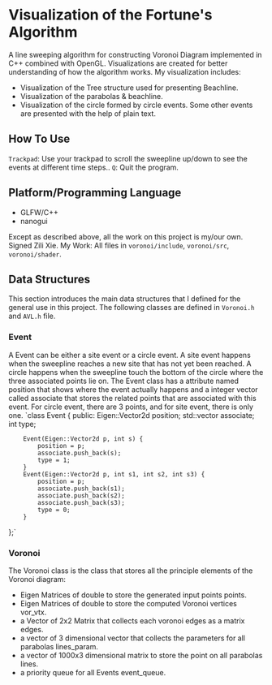 # Visualization of the Fortune's Algorithm
A line sweeping algorithm for constructing Voronoi Diagram implemented in C++ combined with OpenGL. Visualizations are created for better understanding of how the algorithm works. My visualization includes:
- Visualization of the Tree structure used for presenting Beachline.
- Visualization of the parabolas & beachline.
- Visualization of the circle formed by circle events.
Some other events are presented with the help of plain text.

## How To Use
`Trackpad`: Use your trackpad to scroll the sweepline up/down to see the events at different time steps..
`Q`: Quit the program.

## Platform/Programming Language
- GLFW/C++
- nanogui

Except as described above, all the work on this project is my/our own. Signed Zili Xie.
My Work: All files in `voronoi/include`, `voronoi/src`, `voronoi/shader`.

## Data Structures
This section introduces the main data structures that I defined for the general use in this project. The following classes are defined in `Voronoi.h` and `AVL.h` file.

### Event
A Event can be either a site event or a circle event. A site event happens when the sweepline reaches a new site that has not yet been reached. A circle happens when the sweepline touch the bottom of the circle where the three associated points lie on. The Event class has a attribute named position that shows where the event actually happens and a integer vector called associate that stores the related points that are associated with this event. For circle event, there are 3 points, and for site event, there is only one.
`class Event {
	public:
		Eigen::Vector2d position;
		std::vector associate;
		int type;

		Event(Eigen::Vector2d p, int s) {
			position = p;
			associate.push_back(s);
			type = 1;
		}
		Event(Eigen::Vector2d p, int s1, int s2, int s3) {
			position = p;
			associate.push_back(s1);
			associate.push_back(s2);
			associate.push_back(s3);
			type = 0;
		}
};`

### Voronoi
The Voronoi class is the class that stores all the principle elements of the Voronoi diagram:
- Eigen Matrices of double to store the generated input points points.
- Eigen Matrices of double to store the computed Voronoi vertices vor_vtx.
- a Vector of 2x2 Matrix that collects each voronoi edges as a matrix edges.
- a vector of 3 dimensional vector that collects the parameters for all parabolas lines_param.
- a vector of 1000x3 dimensional matrix to store the point on all parabolas lines.
- a priority queue for all Events event_queue.
